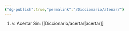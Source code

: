 ```yaml
---
{"dg-publish":true,"permalink":"/Diccionario/atenar/"}
---
```


1. *v.* Acertar
    Sin: [[Diccionario/acertar\|acertar]]